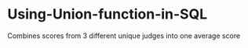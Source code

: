 # Using-Union-function-in-SQL
Combines scores from 3 different unique judges into one average score
